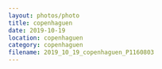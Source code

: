 ```yaml
---
layout: photos/photo
title: copenhaguen
date: 2019-10-19
location: copenhaguen
category: copenhaguen
filename: 2019_10_19_copenhaguen_P1160803
---
```


